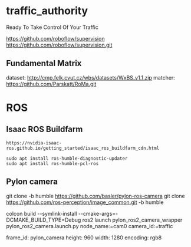 # traffic_authority
Ready To Take Control Of Your Traffic

https://github.com/roboflow/supervision
https://github.com/roboflow/supervision.git

## Fundamental Matrix

dataset: http://cmp.felk.cvut.cz/wbs/datasets/WxBS_v1.1.zip
matcher: https://github.com/Parskatt/RoMa.git


# ROS
## Isaac ROS Buildfarm

    https://nvidia-isaac-ros.github.io/getting_started/isaac_ros_buildfarm_cdn.html

    sudo apt install ros-humble-diagnostic-updater
    sudo apt install ros-humble-pcl-ros

## Pylon camera

   git clone -b humble https://github.com/basler/pylon-ros-camera
   git clone https://github.com/ros-perception/image_common.git -b humble

colcon build --symlink-install --cmake-args=-DCMAKE_BUILD_TYPE=Debug
ros2 launch pylon_ros2_camera_wrapper pylon_ros2_camera.launch.py  node_name:=cam0 camera_id:=traffic

frame_id: pylon_camera
height: 960
width: 1280
encoding: rgb8
